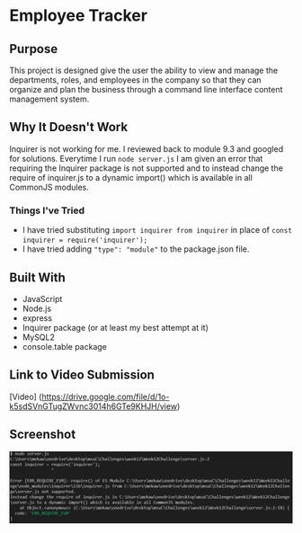 # Employee Tracker

## Purpose
This project is designed give the user the ability to view and manage the departments, roles, and employees in the company so that they can organize and plan the business through a command line interface content management system.

## Why It Doesn't Work
Inquirer is not working for me. I reviewed back to module 9.3 and googled for solutions. Everytime I run `node server.js` I am given an error that requiring the Inquirer package is not supported and to instead change the require of inquirer.js to a dynamic import() which is available in all CommonJS modules. 
### Things I've Tried
- I have tried substituting `import inquirer from inquirer` in place of `const inquirer = require('inquirer');`
- I have tried adding `"type": "module"` to the package.json file.


## Built With
- JavaScript
- Node.js
- express
- Inquirer package (or at least my best attempt at it)
- MySQL2
- console.table package

## Link to Video Submission
[Video] (https://drive.google.com/file/d/1o-k5sdSVnGTugZWvnc3014h6GTe9KHJH/view)

## Screenshot
![Screenshot of website](/db/assets/images/Screenshot.png)